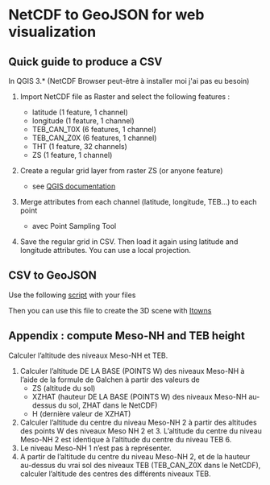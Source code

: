 
# NetCDF to GeoJSON for web visualization

## Quick guide to produce a CSV

In QGIS 3.* (NetCDF Browser peut-être à installer moi j'ai pas eu besoin)

1. Import NetCDF file as Raster and select the following features :
   * latitude (1 feature, 1 channel)
   * longitude (1 feature, 1 channel)
   * TEB_CAN_T0X (6 features, 1 channel)
   * TEB_CAN_Z0X (6 features, 1 channel)
   * THT (1 feature, 32 channels)
   * ZS (1 feature, 1 channel)

2. Create a regular grid layer from raster ZS (or anyone feature)
   * see [QGIS documentation](https://docs.qgis.org/3.16/en/docs/user_manual/processing_algs/qgis/vectorcreation.html#raster-pixels-to-points)

3. Merge attributes from each channel (latitude, longitude, TEB...) to each point
   * avec Point Sampling Tool

4. Save the regular grid in CSV. Then load it again using latitude and longitude attributes. You can use a local projection.

## CSV to GeoJSON

Use the following [script](../data/csv2geoJson.py) with your files

Then you can use this file to create the 3D scene with [Itowns](../README.md)

## Appendix : compute Meso-NH and TEB height

Calculer l’altitude des niveaux Meso-NH et TEB.
1.	Calculer l’altitude DE LA BASE (POINTS W) des niveaux Meso-NH à l’aide de la formule de Galchen à partir des valeurs de 
    * ZS (altitude du sol)
    * XZHAT (hauteur DE LA BASE (POINTS W) des niveaux Meso-NH au-dessus du sol, ZHAT dans le NetCDF)
    * H (dernière valeur de XZHAT)
2.	Calculer l’altitude du centre du niveau Meso-NH 2 à partir des altitudes des points W des niveaux Meso NH 2 et 3. L’altitude du centre du niveau Meso-NH 2 est identique à l’altitude du centre du niveau TEB 6. 
3.	Le niveau Meso-NH 1 n’est pas à représenter.
4.	A partir de l’altitude du centre du niveau Meso-NH 2, et de la hauteur au-dessus du vrai sol des niveaux TEB (TEB_CAN_Z0X dans le NetCDF), calculer l’altitude des centres des différents niveaux TEB.
